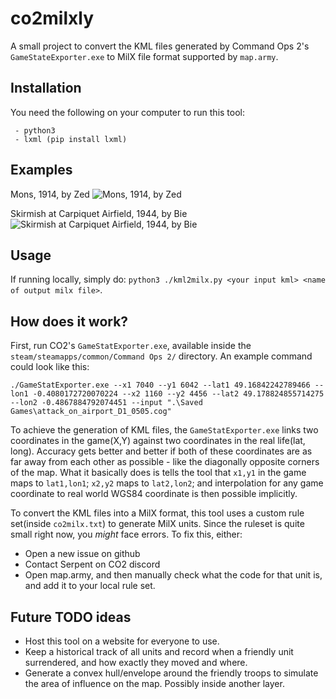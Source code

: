 # co2milxly
A small project to convert the KML files generated by Command Ops 2's `GameStateExporter.exe` to MilX file format supported by `map.army`.

## Installation
You need the following on your computer to run this tool:
```
 - python3
 - lxml (pip install lxml)
```

## Examples
Mons, 1914, by Zed
![Mons, 1914, by Zed](https://i.imgur.com/JGC6nN9.jpeg)

Skirmish at Carpiquet Airfield, 1944, by Bie
![Skirmish at Carpiquet Airfield, 1944, by Bie](https://i.imgur.com/rLuKerz.png)


## Usage
If running locally, simply do: `python3 ./kml2milx.py <your input kml> <name of output milx file>`.

## How does it work?
First, run CO2's `GameStatExporter.exe`, available inside the `steam/steamapps/common/Command Ops 2/` directory. An example command could look like this: 

`./GameStatExporter.exe --x1 7040 --y1 6042 --lat1 49.16842242789466 --lon1 -0.4080172720070224 --x2 1160 --y2 4456 --lat2 49.178824855714275 --lon2 -0.4867884792074451 --input ".\Saved Games\attack_on_airport_D1_0505.cog"`

To achieve the generation of KML files, the `GameStatExporter.exe` links two coordinates in the game(X,Y) against two coordinates in the real life(lat, long). Accuracy gets better and better if both of these coordinates are as far away from each other as possible - like the diagonally opposite corners of the map. What it basically does is tells the tool that `x1,y1` in the game maps to `lat1,lon1`; `x2,y2` maps to `lat2,lon2`; and interpolation for any game coordinate to real world WGS84 coordinate is then possible implicitly.

To convert the KML files into a MilX format, this tool uses a custom rule set(inside `co2milx.txt`) to generate MilX units. Since the ruleset is quite small right now, you *might* face errors. To fix this, either:
 - Open a new issue on github
 - Contact Serpent on CO2 discord
 - Open map.army, and then manually check what the code for that unit is, and add it to your local rule set.

## Future TODO ideas
 - Host this tool on a website for everyone to use.
 - Keep a historical track of all units and record when a friendly unit surrendered, and how exactly they moved and where.
 - Generate a convex hull/envelope around the friendly troops to simulate the area of influence on the map. Possibly inside another layer.
